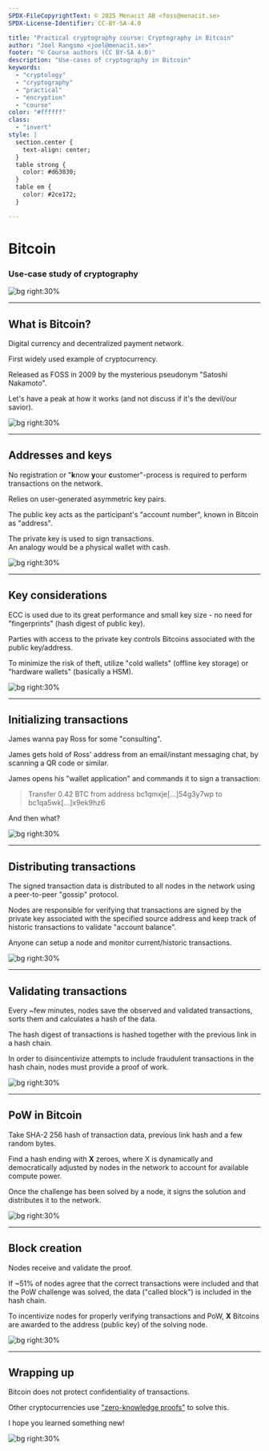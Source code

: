 ```yaml
---
SPDX-FileCopyrightText: © 2025 Menacit AB <foss@menacit.se>
SPDX-License-Identifier: CC-BY-SA-4.0

title: "Practical cryptography course: Cryptography in Bitcoin"
author: "Joel Rangsmo <joel@menacit.se>"
footer: "© Course authors (CC BY-SA 4.0)"
description: "Use-cases of cryptography in Bitcoin"
keywords:
  - "cryptology"
  - "cryptography"
  - "practical"
  - "encryption"
  - "course"
color: "#ffffff"
class:
  - "invert"
style: |
  section.center {
    text-align: center;
  }
  table strong {
    color: #d63030;
  }
  table em {
    color: #2ce172;
  }

---
```

<!-- _footer: "%ATTRIBUTION_PREFIX% Bill Badzo (CC BY-SA 2.0)" -->
# Bitcoin
### Use-case study of cryptography

![bg right:30%](images/45-keenan_building.jpg)

---
<!-- _footer: "%ATTRIBUTION_PREFIX% Bill Badzo (CC BY-SA 2.0)" -->
## What is Bitcoin?
Digital currency and
decentralized payment network.  
  
First widely used example of cryptocurrency.  

Released as FOSS in 2009 by the
mysterious pseudonym "Satoshi Nakamoto".

Let's have a peak at how it works
(and not discuss if it's the devil/our savior).

![bg right:30%](images/45-keenan_building.jpg)

---
<!-- _footer: "%ATTRIBUTION_PREFIX% Austin Design (CC BY-SA 2.0)" -->
## Addresses and keys
No registration or
"**k**now **y**our **c**ustomer"-process is required
to perform transactions on the network.  

Relies on user-generated asymmetric key pairs.

The public key acts as the participant's
"account number", known in Bitcoin as "address".  

The private key is used to sign transactions.  
An analogy would be a physical wallet with cash.
  
![bg right:30%](images/45-tower.jpg)

---
<!-- _footer: "%ATTRIBUTION_PREFIX% David Leo Veksler (CC BY-SA 2.0)" -->
## Key considerations
ECC is used due to its great performance and
small key size - no need for "fingerprints"
(hash digest of public key).

Parties with access to the private key
controls Bitcoins associated with
the public key/address.  

To minimize the risk of theft, utilize
"cold wallets" (offline key storage) or
"hardware wallets" (basically a HSM).

![bg right:30%](images/45-hardware_wallets.jpg)

---
<!-- _footer: "%ATTRIBUTION_PREFIX% Nicholas A. Tonelli (CC0 1.0)" -->
## Initializing transactions
James wanna pay Ross for some "consulting".  

James gets hold of Ross' address
from an email/instant messaging chat,
by scanning a QR code or similar.  

James opens his "wallet application" and
commands it to sign a transaction:  

> Transfer 0.42 BTC from address
> bc1qmxje[...]54g3y7wp to
> bc1qa5wk[...]x9ek9hz6

And then what?

![bg right:30%](images/45-forest_road.jpg)

---
<!-- _footer: "%ATTRIBUTION_PREFIX% Carl Davies (CSIRO) (CC BY 3.0)" -->
## Distributing transactions
The signed transaction data is
distributed to all nodes in the network
using a peer-to-peer "gossip" protocol.  

Nodes are responsible for verifying that
transactions are signed by the private key
associated with the specified source address
and keep track of historic transactions to
validate "account balance".

Anyone can setup a node and monitor
current/historic transactions.

![bg right:30%](images/45-server_rack.jpg)

---
<!-- _footer: "%ATTRIBUTION_PREFIX% Marcin Wichary (CC BY 2.0)" -->
## Validating transactions
Every \~few minutes, nodes save the
observed and validated transactions,
sorts them and calculates a hash of the data.  

The hash digest of transactions is hashed
together with the previous link
in a hash chain.  
  
In order to disincentivize attempts to
include fraudulent transactions in the
hash chain, nodes must provide a
proof of work.

![bg right:30%](images/45-numpad.jpg)

---
<!-- _footer: "%ATTRIBUTION_PREFIX% Marcin Wichary (CC BY 2.0)" -->
## PoW in Bitcoin
Take SHA-2 256 hash of transaction data,
previous link hash and a few random bytes.  

Find a hash ending with **X** zeroes,
where X is dynamically and democratically
adjusted by nodes in the network to
account for available compute power.  

Once the challenge has been solved by a
node, it signs the solution and
distributes it to the network.  

![bg right:30%](images/45-resistors.jpg)

---
<!-- _footer: "%ATTRIBUTION_PREFIX% Mike Grauer Jr (CC BY 2.0)" -->
## Block creation
Nodes receive and validate the proof.  

If \~51% of nodes agree that the correct
transactions were included and that
the PoW challenge was solved,
the data ("called block") is
included in the hash chain.  

To incentivize nodes for properly
verifying transactions and PoW,
**X** Bitcoins are awarded to
the address (public key)
of the solving node.

![bg right:30%](images/45-cubes.jpg)

---
<!-- _footer: "%ATTRIBUTION_PREFIX% Kurayba (CC BY-SA 2.0)" -->
## Wrapping up
Bitcoin does not protect
confidentiality of transactions.  

Other cryptocurrencies use
["zero-knowledge proofs"](https://en.wikipedia.org/wiki/Zero-knowledge_proof) to solve this.  

I hope you learned something new!

![bg right:30%](images/45-gas_refinery.jpg)
